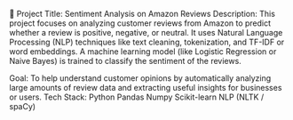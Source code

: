 📌 Project Title: Sentiment Analysis on Amazon Reviews
Description:
This project focuses on analyzing customer reviews from Amazon to predict whether a review is positive, negative, or neutral. It uses Natural Language Processing (NLP) techniques like text cleaning, tokenization, and TF-IDF or word embeddings. A machine learning model (like Logistic Regression or Naive Bayes) is trained to classify the sentiment of the reviews.

Goal:
To help understand customer opinions by automatically analyzing large amounts of review data and extracting useful insights for businesses or users.
Tech Stack:
Python
Pandas
Numpy
Scikit-learn
NLP (NLTK / spaCy)
